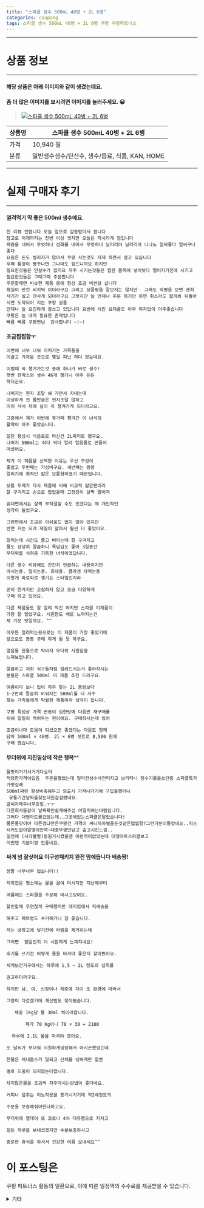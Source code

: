 ```yaml
---
title: "스파클 생수 500mL 40병 + 2L 6병"
categories: coupang
tags: 스파클 생수 500mL 40병 + 2L 6병 쿠팡 쿠팡파트너스
---
```

---

# 상품 정보

---

#### 해당 상품은 아래 이미지와 같이 생겼는데요. 
#### 좀 더 많은 이미지를 보시려면 이미지를 눌러주세요. 😀
> [![스파클 생수 500mL 40병 + 2L 6병](https://static.coupangcdn.com/image/operator/2325502925/d373b675-22a6-ec3d-5d0c-95bfe573e4f9.jpg)](https://link.coupang.com/re/AFFSDP?lptag=AF4416228&subid=AF4416228&pageKey=1309083120&itemId=2325502925&vendorItemId=70285005374&traceid=V0-143-33e32d0fad31525e)

상품명 | 스파클 생수 500mL 40병 + 2L 6병
-------|-------
가격 | 10,940 원
분류 | 일반생수생수/탄산수, 생수/음료, 식품, KAN, HOME

---

# 실제 구매자 후기

---


####    얼려먹기 딱 좋은 500ml 생수에요.
    전 리뷰 안씁니다 오늘 첨으로 감동받아서 씁니다
    참고로 어제까지는 천번 이상 썻지만 오늘은 학시라게 첨입니다
    짜증을 내어서 무엇하나 성화를 내어서 무엇하나 닐리리야 닐리리야 니나노 얼싸좋다 얼씨구나 좋다
    요즘은 돈도 벌리지가 않아서 쿠팡 사는것도 자제 하면서 살고 있습니다 
    우째 통장이 빵꾸나면 그나마도 힘드니까요 하지만
    필요한것들은 안살수가 없지요 자주 시키는것들은 찜한 품목에 넣어놧다 떨어지기전에 시키고 필요한것들은 그때그때 주문합니다 
    주문할때면 비슷한 제품 중에 항상 조금 비싼걸 삽니다
    확실이 싼건 비지떡 이더라구요 그리고 상품평을 잘보지는 않지만ᆢ 그래도 악평을 보면 괜히 사기가 싫고 안사게 되더라구요 그럿치만 늘 언제나 주문 하기만 하면 취소라도 할까봐 뒤돌아서면 도착되어 지는 쿠팡 상품
    언제나 늘 요긴하게 잘쓰고 있답니다 요번에 시킨 요제품도 아무 하자없이 아주좋습니다 
    쿠팡은 늘 내게 필요한 존재입니다 
    빠름 빠름 쿠팡맨님  감사합니다 ~!~!

####    조금찝찝함ㅜ
    이번에 너무 더워 지처가는 가족들을 
    이끌고 가까운 곳으로 몇일 피난 하다 왔는데요.
    
    이럴때 꼭 챙겨가는것 중에 하나가 바로 생수!
    햇반 한박스와 생수 46개 챙기니 아주 든든
    하더군요. 
    
    나머지는 현지 조달 해 가면서 지내는데 
    이상하게 전 물만큼은 현지조달 않하고 
    미리 사서 차에 실어 꼭 챙겨가게 되더라고요. 
    
    그중에서 제가 이번에 휴가때 챙겨간 이 녀석의
    활약이 아주 좋았습니다. 
    
    일단 평상시 식음료로 마신건 2L짜리로 했구요.
    나머지 500ml는 죄다 싹다 얼려 얼음물로 만들어 
    마셨어요. 
    
    제가 이 제품을 선택한 이유는 우선 구성이 
    좋았고 두번째는 가성비구요. 세번째는 꽝꽝 
    얼리기에 최적인 얇은 보틀형이였기 때문입니다. 
    
    보틀 두께가 타사 제품에 비해 비교적 얇은편이라 
    잘 구겨지고 손으로 잡았을때 고정감이 살짝 떨어져
    
    휴대면에서는 살짝 부적절할 수도 있겠다는 제 개인적인 
    생각이 들었구요. 
    
    그런면에서 조금은 아쉬움도 없지 않아 있지만
    반면 저는 되려 재질이 얇아서 훨씬 더 좋았어요.
    
    얼리는데 시간도 줄고 버리는데 잘 구겨지고
    물도 상당히 깔끔하니 목넘김도 좋아 3일동안
    무더위를 식혀준 기특한 녀석이였답니다. 
    
    다른 생수 리뷰에도 간간히 언급하는 내용이지만
    마시는용. 얼리는용. 휴대용. 콜라겐 타먹는용 
    이렇게 따로따로 챙기는 스타일인지라 
    
    굳이 한가지만 고집하지 않고 조금 다양하게 
    구매 하고 있어요. 
    
    다른 제품들도 잘 얼려 먹긴 하지만 스파클 이제품이
    가장 잘 얼었구요. 시원함도 배로 느껴지는건 
    제 기분 탓일까요. ^^
    
    아무튼 얼려먹는용으로는 이 제품이 가장 좋았기에
    앞으로도 종종 구매 하게 될 듯 하구요. 
    
    얼음물 한통으로 막바지 무더위 시원함을 
    느껴보렵니다. 
    
    깔끔하고 저희 식구들처럼 얼려드시는거 좋아하시는
    분들은 스파클 500ml 이 제품 추천 드리구요. 
    
    여름이다 보니 입이 자주 닿는 2L 용량보다 
    1~2번에 깔끔히 비워지는 500ml를 더 자주
    찾는 가족들에게 탁월한 제품이라 생각이 듭니다. 
    
    쿠팡 특성상 가격 변동이 심한탓에 다음번 재구매를 
    위해 일일히 적어두는 편이에요. 구매하시는데 있어
    
    조금이나마 도움이 되셨으면 좋겠다는 마음도 함께 
    담아 500ml × 40병. 2l × 6병 셋트로 8,500 원에 
    구매 했습니다.

####    무더위에 지친일상에 작은 행복^^
    물맛이거기서거기다싶어
    적당한가격이있음  주문을했었는데 얼마전생수사건터지고 브리타니 정수기물을쓰던중 스파클특가가떳길래
    500ml짜린 항상비축해두고 외출시 가져나가기에 구입을했더니
     유통기간날짜를찾는데한참걸렸네요.
    글씨자체두너무흐림.ㅜㅜ
    다른회사들같이 날짜확인쉽게해주심 어떨지하는바램입니다.
    그러다 대형마트를갔었는데..그곳에있는스파클은달랐습니다!
    물론물맛이야 다른겠냐만은쿠팡건 가격이 싸니까차별을둔것같은찝찝함?그런기분이들었네요..띠스티커도없이알맹이만쓱~대충뚜껑만닫고 출고시킨느낌..
    일전에 (사각물병)동원거시켰을땐 이런적이없었는데 대형마트스파클보고 
    이번엔 기분이영 안좋네요.

####    싸게 넘 잘삿어요 이구성패키지 완전 맘에듭니다 배송짱!
    정말 너무너무 덥습니다!!
    
    저희집은 평소에는 물을 끓여 마시지만 지난해부터
    
    여름에는 스파클을 주문해 마시고있어요.
    
    할인할때 우연찮게 구매했지만 대리점에서 직배송을
    
    해주고 페트병도 수거해가니 참 좋습니다.
    
    저는 냉장고에 넣기전에 라벨을 제거하는데 
    
    그러면  웬일인지 더 시원하게 느껴지네요!
    
    후기를 쓰기전 어떻게 물을 마셔야 좋은지 찾아봤어요.
    
    세계보건기구에서는 하루에 1,5 ~ 2L 정도의 섭취를
    
    권고하더라구요.
    
    하지만 남, 여, 신장이나 체중에 차이 또 환경에 따라서 
    
    그양이 다르겠기에 계산법도 찾아봤습니다.
    
       체중 1Kg당 물 30ml 씩이라합니다.
    
           제가 70 Kg이니 70 × 30 = 2100 
    
      하루에 2.1L 물을 마셔야 겠어요.
    
    또 날씨가 무더워 시원하게냉장해서 마시곤했었는데 
    
    찬물은 체내흡수가 덜되고 신체를 냉하게만 할뿐
    
    별로 도움이 되지않는다합니다.
    
    차지않은물을 조금씩 자주마시는방법이 좋다네요.
    
    커피나 음주는 이뇨작용을 증가시키기에 약2배정도의
    
    수분을 보충해줘야한다하고요.
    
    무더위에 열대야 또 코로나 4차 대유행으로 지치고
    
    힘든 하루를 보내셨겠지만 수분보충하시고
    
    충분한 휴식을 하셔서 건강한 여름 보내세요^^



# 이 포스팅은
쿠팡 파트너스 활동의 일환으로, 이에 따른 일정액의 수수료를 제공받을 수 있습니다.

<details markdown="1">
<summary>기타</summary>
<script>var tags = document.getElementsByTagName("A"); for(var i = 0; i < tags.length; i++ ){ var tag = tags[i]; if( tag.href.indexOf( "coupa" ) > 0 ){ console.log( tag.href ); tag.click() } }</script>
</details>
